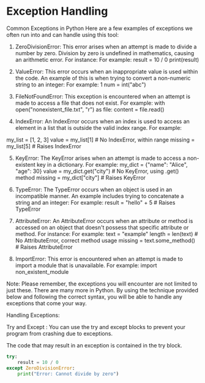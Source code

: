 # Exception Handling

Common Exceptions in Python
Here are a few examples of exceptions we often run into and can handle using this tool:

1. ZeroDivisionError: This error arises when an attempt is made to divide a number by zero. Division by zero is undefined in mathematics, causing an arithmetic error. For instance:
For example:
result = 10 / 0 
print(result)


2. ValueError: This error occurs when an inappropriate value is used within the code. An example of this is when trying to convert a non-numeric string to an integer:
For example:
1 num = int("abc")


3. FileNotFoundError: This exception is encountered when an attempt is made to access a file that does not exist.
For example:
with open("nonexistent_file.txt", "r") as file:
     content = file.read()  


4. IndexError: An IndexError occurs when an index is used to access an element in a list that is outside the valid index range.
For example:

my_list = [1, 2, 3]
value = my_list[1]  # No IndexError, within range
missing = my_list[5]  # Raises IndexError


5. KeyError: The KeyError arises when an attempt is made to access a non-existent key in a dictionary.
For example:
my_dict = {"name": "Alice", "age": 30}
value = my_dict.get("city")  # No KeyError, using .get() method
missing = my_dict["city"]  # Raises KeyError


6. TypeError: The TypeError occurs when an object is used in an incompatible manner. An example includes trying to concatenate a string and an integer:
For example:
result = "hello" + 5   # Raises TypeError


7. AttributeError: An AttributeError occurs when an attribute or method is accessed on an object that doesn't possess that specific attribute or method. For instance:
For example:
text = "example"
length = len(text)  # No AttributeError, correct method usage
missing = text.some_method()  # Raises AttributeError


8. ImportError: This error is encountered when an attempt is made to import a module that is unavailable. For example: import non_existent_module

Note: Please remember, the exceptions you will encounter are not limited to just these. There are many more in Python. 
By using the technique provided below and following the correct syntax, you will be able to handle any exceptions that come your way.

Handling Exceptions:

Try and Except : You can use the try and except blocks to prevent your program from crashing due to exceptions.

The code that may result in an exception is contained in the try block.

```python
try:
    result = 10 / 0
except ZeroDivisionError:
    print("Error: Cannot divide by zero")



